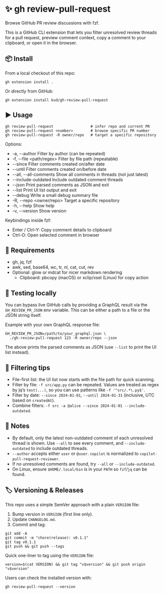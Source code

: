 # ✨ gh review-pull-request

Browse GitHub PR review discussions with fzf.

This is a GitHub CLI extension that lets you filter unresolved review threads for a pull request, preview comment context, copy a comment to your clipboard, or open it in the browser.

## 📦 Install

From a local checkout of this repo:

```
gh extension install .
```

Or directly from GitHub:

```
gh extension install kud/gh-review-pull-request
```

## ▶️ Usage

```
gh review-pull-request                 # infer repo and current PR
gh review-pull-request <number>        # browse specific PR number
gh review-pull-request -R owner/repo   # target a specific repository
```

Options:

- -a, --author Filter by author (can be repeated)
- -f, --file <path/regex> Filter by file path (repeatable)
- --since <YYYY-MM-DD> Filter comments created on/after date
- --until <YYYY-MM-DD> Filter comments created on/before date
- --all, --all-comments Show all comments in threads (not just latest)
- --include-outdated Include outdated comment threads
- --json Print parsed comments as JSON and exit
- --list Print UI list output and exit
- --debug Write a small debug summary file
- -R, --repo <owner/repo> Target a specific repository
- -h, --help Show help
- -v, --version Show version

Keybindings inside fzf:

- Enter / Ctrl-Y: Copy comment details to clipboard
- Ctrl-O: Open selected comment in browser

## 🧰 Requirements

- gh, jq, fzf
- awk, sed, base64, wc, tr, nl, cat, cut, rev
- Optional: glow or mdcat for nicer markdown rendering
  - Clipboard: pbcopy (macOS) or xclip/xsel (Linux) for copy action

## 🧪 Testing locally

You can bypass live GitHub calls by providing a GraphQL result via the `GH_REVIEW_PR_JSON` env variable. This can be either a path to a file or the JSON string itself.

Example with your own GraphQL response file:

```
GH_REVIEW_PR_JSON=/path/to/your_graphql.json \
  ./gh-review-pull-request 123 -R owner/repo --json
```

The above prints the parsed comments as JSON (use `--list` to print the UI list instead).

## 🔎 Filtering tips

- File-first list: the UI list now starts with the file path for quick scanning.
- Filter by file: `-f src/app.py` can be repeated. Values are treated as regex by jq’s `test(...)`, so you can use patterns like `-f '^src/.*\.py$'`.
- Filter by date: `--since 2024-01-01`, `--until 2024-01-31` (inclusive, UTC based on `createdAt`).
- Combine filters: `-f src -a @alice --since 2024-01-01 --include-outdated`.

## 📝 Notes

- By default, only the latest non-outdated comment of each unresolved thread is shown. Use `--all` to see every comment, and `--include-outdated` to include outdated threads.
- `--author` accepts either `user` or `@user`. `copilot` is normalized to `copilot-pull-request-reviewer`.
- If no unresolved comments are found, try `--all` or `--include-outdated`.
- On Linux, ensure `$HOME/.local/bin` is in your `PATH` so `fzf`/`jq` can be found.

## 🏷️ Versioning & Releases

This repo uses a simple SemVer approach with a plain `VERSION` file:

1. Bump version in `VERSION` (first line only).
2. Update `CHANGELOG.md`.
3. Commit and tag:

```
git add -A
git commit -m "chore(release): v0.1.1"
git tag v0.1.1
git push && git push --tags
```

Quick one-liner to tag using the `VERSION` file:

```
version=$(cat VERSION) && git tag "v$version" && git push origin "v$version"
```

Users can check the installed version with:

```
gh review-pull-request --version
```

